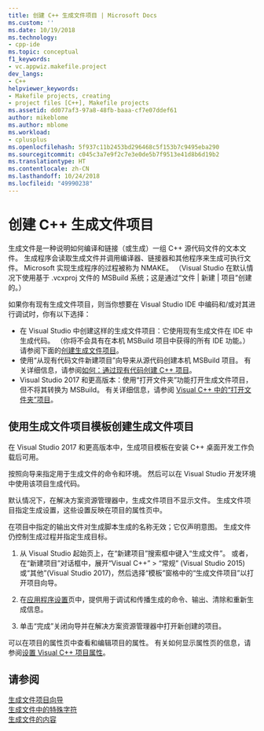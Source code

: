 ```yaml
---
title: 创建 C++ 生成文件项目 | Microsoft Docs
ms.custom: ''
ms.date: 10/19/2018
ms.technology:
- cpp-ide
ms.topic: conceptual
f1_keywords:
- vc.appwiz.makefile.project
dev_langs:
- C++
helpviewer_keywords:
- Makefile projects, creating
- project files [C++], Makefile projects
ms.assetid: dd077af3-97a8-48fb-baaa-cf7e07ddef61
author: mikeblome
ms.author: mblome
ms.workload:
- cplusplus
ms.openlocfilehash: 5f937c11b2453bd296468c5f153b7c9495eba290
ms.sourcegitcommit: c045c3a7e9f2c7e3e0de5b7f9513e41d8b6d19b2
ms.translationtype: HT
ms.contentlocale: zh-CN
ms.lasthandoff: 10/24/2018
ms.locfileid: "49990238"
---
```

# <a name="creating-a-c-makefile-project"></a>创建 C++ 生成文件项目

生成文件是一种说明如何编译和链接（或生成）一组 C++ 源代码文件的文本文件。 生成程序会读取生成文件并调用编译器、链接器和其他程序来生成可执行文件。 Microsoft 实现生成程序的过程被称为 NMAKE。 （Visual Studio 在默认情况下使用基于 .vcxproj 文件的 MSBuild 系统；这是通过“文件 | 新建 | 项目”创建的。）

如果你有现有生成文件项目，则当你想要在 Visual Studio IDE 中编码和/或对其进行调试时，你有以下选择：

- 在 Visual Studio 中创建这样的生成文件项目：它使用现有生成文件在 IDE 中生成代码。 （你将不会具有在本机 MSBuild 项目中获得的所有 IDE 功能。）请参阅下面的[创建生成文件项目](#create_a_makefile_project)。
- 使用“从现有代码文件新建项目”向导来从源代码创建本机 MSBuild 项目。 有关详细信息，请参阅[如何：通过现有代码创建 C++ 项目](how-to-create-a-cpp-project-from-existing-code.md)。
- Visual Studio 2017 和更高版本：使用“打开文件夹”功能打开生成文件项目，但不将其转换为 MSBuild。 有关详细信息，请参阅 [Visual C++ 中的“打开文件夹”项目](non-msbuild-projects.md)。

## <a name="a-namecreateamakefileproject-to-create-a-makefile-project-with-the-makefile-project-template"></a><a name="create_a_makefile_project"> 使用生成文件项目模板创建生成文件项目

在 Visual Studio 2017 和更高版本中，生成项目模板在安装 C++ 桌面开发工作负载后可用。

按照向导来指定用于生成文件的命令和环境。 然后可以在 Visual Studio 开发环境中使用该项目生成代码。

默认情况下，在解决方案资源管理器中，生成文件项目不显示文件。 生成文件项目指定生成设置，这些设置反映在项目的属性页中。

在项目中指定的输出文件对生成脚本生成的名称无效；它仅声明意图。 生成文件仍控制生成过程并指定生成目标。

1. 从 Visual Studio 起始页上，在“新建项目”搜索框中键入“生成文件”。 或者，在“新建项目”对话框中，展开“Visual C++” > “常规” (Visual Studio 2015) 或“其他”(Visual Studio 2017)，然后选择“模板”窗格中的“生成文件项目”以打开项目向导。

1. 在[应用程序设置](../ide/application-settings-makefile-project-wizard.md)页中，提供用于调试和传播生成的命令、输出、清除和重新生成信息。

1. 单击“完成”关闭向导并在解决方案资源管理器中打开新创建的项目。

可以在项目的属性页中查看和编辑项目的属性。 有关如何显示属性页的信息，请参阅[设置 Visual C++ 项目属性](../ide/working-with-project-properties.md)。

## <a name="see-also"></a>请参阅

[生成文件项目向导](../ide/makefile-project-wizard.md)<br/>
[生成文件中的特殊字符](../build/special-characters-in-a-makefile.md)<br/>
[生成文件的内容](../build/contents-of-a-makefile.md)<br/>
